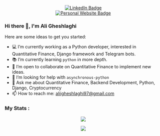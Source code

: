 <div id="header" align="center">
  <div id="badges">
    <a href="https://www.linkedin.com/in/aligheshlaghi97">
      <img src="https://img.shields.io/badge/LinkedIn-blue?style=for-the-badge&logo=linkedin&logoColor=white" alt="LinkedIn Badge"/>
    </a>
  </div>
  <div>
    <a href="http://135.181.30.32:3000/">
      <img src="https://img.shields.io/badge/Personal Website-green?style=for-the-badge&logoColor=white" alt="Personal Website Badge"/>
    </a>
  </div>
</div>

### Hi there 👋, I'm Ali Gheshlaghi

Here are some ideas to get you started:

- 💻 I’m currently working as a Python developer, interested in Quantitative Finance, Django framework and Telegram bots.
- 📚 I’m currently learning `python` in more depth. 
- 👥 I’m open to collaborate on Quantitative Finance to implement new ideas.
- 🤔 I’m looking for help with `asynchronous-python`
- 💬 Ask me about Quantitative Finance, Backend Development, Python, Django, Cryptocurrency
- 📫 How to reach me: aliigheshlaghi97@gmail.com

### My Stats :
<p align="center">
  <img src="https://github-readme-stats-sigma-five.vercel.app/api?username=aligheshlaghi97&theme=dark&show_icons=true&count_private=true"/>

</p>

<p align="center">
  <img src="https://github-readme-stats-sigma-five.vercel.app/api/top-langs/?username=aligheshlaghi97&hide=TeX,OpenEdge%20ABL&layout=compact&show_icons=true&theme=dark&count_private=true"/>

</p>
